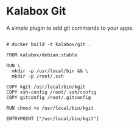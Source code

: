 Kalabox Git
===================

A simple plugin to add git commands to your apps.

```

# docker build -t kalabox/git .

FROM kalabox/debian:stable

RUN \
  mkdir -p /usr/local/bin && \
  mkdir -p /root/.ssh

COPY kgit /usr/local/bin/kgit
COPY ssh-config /root/.ssh/config
COPY gitconfig /root/.gitconfig

RUN chmod +x /usr/local/bin/kgit

ENTRYPOINT ["/usr/local/bin/kgit"]

```
